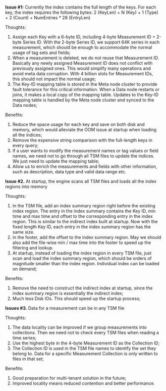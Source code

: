 
**Issue #1:**	Currently the index contains the full length of the keys.  For each key, the index requires the following bytes: 2 (KeyLen)  + N (Key)  + 1 (Type) + 2 (Count) + NumEntries * 28 (EntryLen)

Thoughts:  

1.  Assign each Key with a 6-byte ID, including 4-byte Measurement ID + 2-byte Series ID. With the 2-byte Series ID, we support 64K series in each measurement, which should be enough to accommodate the normal usage of tag sets and fields;
2.  When a measurement is deleted, we do not reuse that Measurement ID. Basically any newly assigned Measurement ID does not conflict with previously assigned ones. This would simplify many operations and avoid meta data corruption. With 4 billion slots for Measurement IDs, this should not impact the normal usage;
3.  The Key-ID mapping table is stored in the Meta node cluster to provide fault tolerance for this critical information. When a Data node restarts or joins, it makes a local copy of the mapping table. Updates to the Key-ID mapping table is handled by the Meta node cluster and synced to the Data nodes;

Benefits: 

1. Reduce the space usage for each key and save on both disk and memory, which would alleviate the OOM issue at startup when loading all the indices;
2. Remove the expensive string comparison with the full-length keys in every query;
3. If a user wants to modify the measurement names or tag values or field names, we need not to go through all TSM files to update the indices. We just need to update the mapping table;
4. Allow us to enrich the measurements and fields with other information, such as description, data type and valid data range etc.



**Issue #2.**  At startup, the engine scans all TSM files and loads all the index regions into memory

Thoughts:

1. In the TSM file, add an index summary region right before the existing index region. The entry in the index summary contains the Key ID, min time and max time and offset to the corresponding entry in the index region. This is similar to the indirect index built at startup.  Now with the fixed length Key ID, each entry in the index summary region has the same size.
2. In the footer, add the offset to the index summary region. May we should also add the file-wise min / max time into the footer to speed up the filtering and lookup.
3. At startup, instead of loading the index region in every TSM file, just scan and load the index summary region, which should be orders of magnitude smaller than the index region. Individual index can be loaded on demand;

Benefits: 

1. Remove the need to construct the indirect index at startup, since the index summary region is essentially the indirect index;
2. Much less Disk IOs. This should speed up the startup process;



**Issues #3.** Data for a measurement can be in any TSM file

Thoughts:

1. The data locality can be improved if we group measurements into collections. Then we need not to check every TSM files when reading a time series;
2. Use the highest byte in the 4-byte Measurement ID as the Collection ID;
3. The Collection ID is used in the TSM file names to identify the set they belong to. Data for a specific Measurement Collection is only written to files in that set;

Benefits:

1. Good preparation for multi-tenant solution in the future;
2. Improved locality means reduced contention and better performance. 
	

